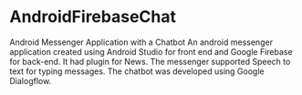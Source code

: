 # AndroidFirebaseChat
Android Messenger Application with a Chatbot
An android messenger application created using Android Studio for front end and Google Firebase for back-end.
It had plugin for News.
The messenger supported Speech to text for typing messages.
The chatbot was developed using Google Dialogflow.
